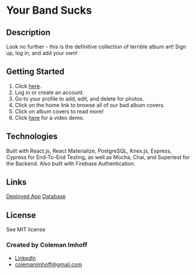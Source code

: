 # Your Band Sucks

## Description

Look no further - this is the definitive collection of terrible album art! Sign up, log in, and add your own!

## Getting Started

1. Click [here](https://your-band-sucks.firebaseapp.com/).
2. Log in or create an account.
3. Go to your profile to add, edit, and delete for photos.
4. Click on the home link to browse all of our bad album covers.
5. Click on album covers to read more!
6. Click [here](https://www.youtube.com/watch?v=N0EN_VxQV-Y) for a video demo.

## Technologies

Built with React.js, React Materialize, PostgreSQL, Knex.js, Express, Cypress for End-To-End Testing, as well as Mocha, Chai, and Supertest for the Backend. Also built with Firebase Authentication.

## Links

[Deployed App](https://your-band-sucks.firebaseapp.com/)
[Database](https://your-band-sucks.herokuapp.com/)

## License 

See MIT license

### Created by Coleman Imhoff
- [LinkedIn](https://www.linkedin.com/in/colemanimhoff/)
- colemanimhoff@gmail.com